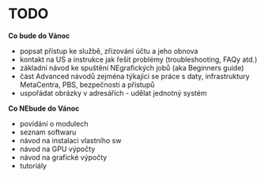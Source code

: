 # TODO

**Co bude do Vánoc**

- popsat přístup ke službě, zřizování účtu a jeho obnova
- kontakt na US a instrukce jak řešit problémy (troubleshooting, FAQy atd.)
- základní návod ke spuštění NEgrafických jobů (aka Beginners guide)
- část Advanced návodů zejména týkající se práce s daty, infrastruktury MetaCentra, PBS, bezpečnosti a přístupů
- uspořádat obrázky v adresářích - udělat jednotný systém


**Co NEbude do Vánoc**

- povídání o modulech
- seznam softwaru
- návod na instalaci vlastního sw
- návod na GPU výpočty
- návod na grafické výpočty
- tutoriály 










